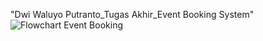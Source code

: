 "Dwi Waluyo Putranto_Tugas Akhir_Event Booking System" 
![Flowchart Event Booking](https://drive.google.com/uc?export=view&id=1ynbnI4U4F7SvdsZ23Tr-uYNd4OD70sTe)
